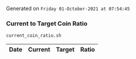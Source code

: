 Generated on `Friday 01-October-2021 at 07:54:45`

### Current to Target Coin Ratio
`current_coin_ratio.sh`

Date|Current|Target|Ratio
---|---|---|---
